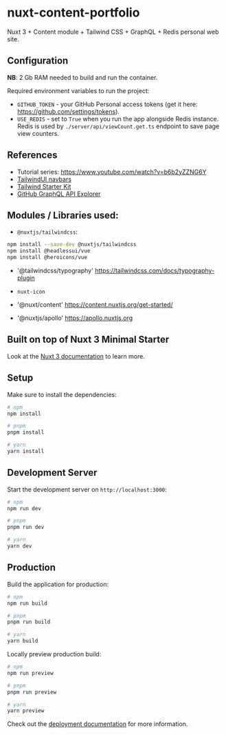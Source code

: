 # nuxt-content-portfolio

Nuxt 3 + Content module + Tailwind CSS + GraphQL + Redis personal web site.

## Configuration

**NB**: 2 Gb RAM needed to build and run the container.

Required environment variables to run the project:

- `GITHUB_TOKEN` - your GitHub Personal access tokens (get it here: https://github.com/settings/tokens).
- `USE_REDIS` - set to `True` when you run the app alongside Redis instance. Redis is used by `./server/api/viewCount.get.ts` endpoint to save page view counters.

## References

- Tutorial series: https://www.youtube.com/watch?v=b6b2yZZNG6Y
- [TailwindUI navbars](https://tailwindui.com/components/application-ui/navigation/navbars)
- [Tailwind Starter Kit](https://www.creative-tim.com/learning-lab/tailwind-starter-kit/presentation)
- [GitHub GraphQL API Explorer](https://docs.github.com/en/graphql/overview/explorer)

## Modules / Libraries used:

- `@nuxtjs/tailwindcss`:

```bash
npm install --save-dev @nuxtjs/tailwindcss
npm install @headlessui/vue
npm install @heroicons/vue
```

- '@tailwindcss/typography' https://tailwindcss.com/docs/typography-plugin

- `nuxt-icon`

- '@nuxt/content' https://content.nuxtjs.org/get-started/

- '@nuxtjs/apollo' https://apollo.nuxtjs.org

## Built on top of Nuxt 3 Minimal Starter

Look at the [Nuxt 3 documentation](https://nuxt.com/docs/getting-started/introduction) to learn more.

## Setup

Make sure to install the dependencies:

```bash
# npm
npm install

# pnpm
pnpm install

# yarn
yarn install
```

## Development Server

Start the development server on `http://localhost:3000`:

```bash
# npm
npm run dev

# pnpm
pnpm run dev

# yarn
yarn dev
```

## Production

Build the application for production:

```bash
# npm
npm run build

# pnpm
pnpm run build

# yarn
yarn build
```

Locally preview production build:

```bash
# npm
npm run preview

# pnpm
pnpm run preview

# yarn
yarn preview
```

Check out the [deployment documentation](https://nuxt.com/docs/getting-started/deployment) for more information.

